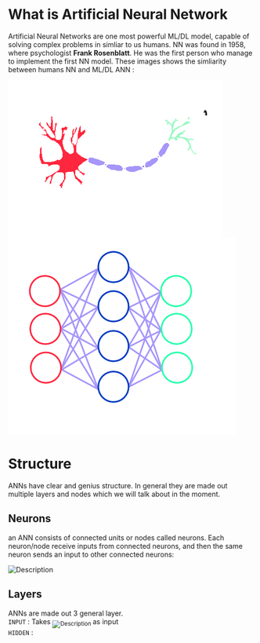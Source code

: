 # What is Artificial Neural Network
Artificial Neural Networks are one most powerful ML/DL model, capable of solving complex problems in simliar 
to us humans. NN was found in 1958, where psychologist 		**Frank Rosenblatt**. He was the first person
who manage to implement the first NN model. These images shows the simliarity between humans NN and ML/DL ANN :

![Description](https://github.com/GameDevRichtofen-G/Everything-about-Neural-Networks-/blob/main/Neuron6.png)
![Description](https://github.com/GameDevRichtofen-G/Everything-about-Neural-Networks-/blob/main/Neuron5.png)


# Structure
ANNs have clear and genius structure. In general they are made out multiple layers and nodes which we will talk about in the moment. 

## Neurons
an ANN consists of connected units or nodes called neurons. Each neuron/node receive inputs from connected neurons,
and then the same neuron sends an input to other connected neurons:

![Description](https://i.postimg.cc/L6WJk4rR/Neuron7.png)

## Layers
ANNs are made out 3 general layer.<br/>
`INPUT` : Takes <sub> ![Description](https://latex.codecogs.com/svg.image?{\color{White}X_{1}\cdots&space;X_{n}}) </sub> as input</br>
`HIDDEN` : 

